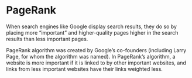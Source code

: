 # PageRank

When search engines like Google display search results, they do so by placing more “important” and higher-quality pages higher in the search results than less important pages. 

PageRank algorithm was created by Google’s co-founders (including Larry Page, for whom the algorithm was named). In PageRank’s algorithm, a website is more important if it is linked to by other important websites, and links from less important websites have their links weighted less. 

